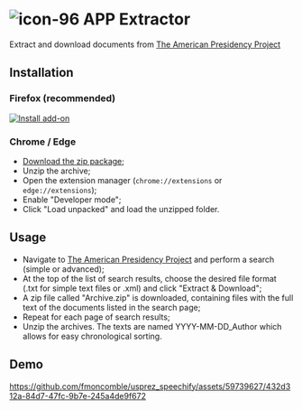 # ![icon-96](https://github.com/fmoncomble/usprez_speechify/assets/59739627/45a9303a-6e78-4ae5-b99e-4034e0341eb8) APP Extractor

Extract and download documents from [The American Presidency Project](https://www.presidency.ucsb.edu/)


## Installation
### Firefox (recommended)
[![Install add-on](https://user-images.githubusercontent.com/59739627/266694762-be8788da-7b26-4eb8-bee4-cb73cb32293d.png)](https://github.com/fmoncomble/usprez_speechify/releases/latest/download/usprez_speechify_firefox.xpi)
### Chrome / Edge
- [Download the zip package](https://github.com/fmoncomble/usprez_speechify/releases/latest/download/usprez_speechify_chrome.zip);
- Unzip the archive;
- Open the extension manager (`chrome://extensions` or `edge://extensions`);
- Enable "Developer mode";
- Click "Load unpacked" and load the unzipped folder.

## Usage
- Navigate to <a href="https://www.presidency.ucsb.edu/" target="_blank">The American Presidency Project</a> and perform a search (simple or advanced);
- At the top of the list of search results, choose the desired file format (.txt for simple text files or .xml) and click "Extract & Download";
- A zip file called "Archive.zip" is downloaded, containing files with the full text of the documents listed in the search page;
- Repeat for each page of search results;
- Unzip the archives. The texts are named YYYY-MM-DD_Author which allows for easy chronological sorting.

## Demo
https://github.com/fmoncomble/usprez_speechify/assets/59739627/432d312a-84d7-47fc-9b7e-245a4de9f672


